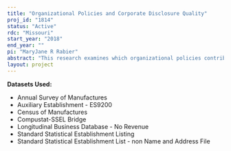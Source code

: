 ```yaml
---
title: "Organizational Policies and Corporate Disclosure Quality"
proj_id: "1814"
status: "Active"
rdc: "Missouri"
start_year: "2018"
end_year: ""
pi: "MaryJane R Rabier"
abstract: "This research examines which organizational policies contribute to efficient information collection and dissemination within manufacturing firms. Specifically, we will use the Census of Manufactures and the Management and Organizational Practices Survey to examine how (1) organizational structure, (2) managerial incentives along corporate hierarchy and corporate governance policies, and (3) the extent of use of information technologies, affect the quality of corporate disclosures. Examining how each dimension of organization policy affects corporate disclosures will help to understand the process of corporations’ internal communication, and build on and aim to contribute new insights to the determinants of high-quality corporate disclosures."
layout: project
---
```


**Datasets Used:**

  - Annual Survey of Manufactures 
  - Auxiliary Establishment - ES9200 
  - Census of Manufactures 
  - Compustat-SSEL Bridge 
  - Longitudinal Business Database - No Revenue 
  - Standard Statistical Establishment Listing 
  - Standard Statistical Establishment List - non Name and Address File 

